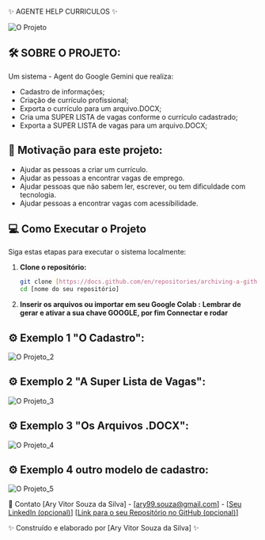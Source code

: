 ✨ AGENTE HELP CURRICULOS ✨

![O Projeto](main/img_curriculo.png)

## 🛠️ SOBRE O PROJETO:

Um sistema - Agent do Google Gemini que realiza:
- Cadastro de informações; 
- Criação de currículo profissional; 
- Exporta o currículo para um arquivo.DOCX;
- Cria uma SUPER LISTA de vagas conforme o currículo cadastrado;
- Exporta a SUPER LISTA de vagas para um arquivo.DOCX;

## 🤝 Motivação para este projeto:
 - Ajudar as pessoas a criar um currículo.
 - Ajudar as pessoas a encontrar vagas de emprego.
 - Ajudar pessoas que não sabem ler, escrever, ou tem dificuldade com tecnologia.
 - Ajudar pessoas a encontrar vagas com acessíbilidade.

## 💻 Como Executar o Projeto

Siga estas etapas para executar o sistema localmente:

1.  **Clone o repositório:**
    ```bash
    git clone [https://docs.github.com/en/repositories/archiving-a-github-repository/referencing-and-citing-content](https://docs.github.com/en/repositories/archiving-a-github-repository/referencing-and-citing-content)
    cd [nome do seu repositório]
    ```
2.  **Inserir os arquivos ou importar em seu Google Colab :**
    **Lembrar de gerar e ativar a sua chave GOOGLE, por fim Connectar e rodar** 

## ⚙️ Exemplo 1 "O Cadastro": 
![O Projeto_2](ex_curriculo_1.png)

## ⚙️ Exemplo 2 "A Super Lista de Vagas":
![O Projeto_3](ex_curriculo_2.png)

## ⚙️ Exemplo 3 "Os Arquivos .DOCX":
![O Projeto_4](ex_curriculo_3.png)

## ⚙️ Exemplo 4 outro modelo de cadastro:
![O Projeto_5](ex_curriculo_4.png)


📧 Contato
[Ary Vitor Souza da Silva] - [ary99.souza@gmail.com] - [[Seu LinkedIn (opcional)](http://www.linkedin.com/in/ary-vitor-souza41925246)]
[[Link para o seu Repositório no GitHub (opcional)](https://github.com/aryvitorss)]

✨ Construído e elaborado por [Ary Vitor Souza da Silva] ✨
